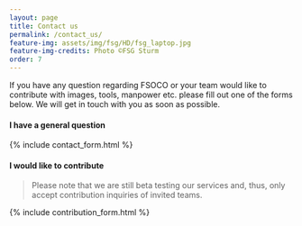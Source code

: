 ```yaml
---
layout: page
title: Contact us
permalink: /contact_us/
feature-img: assets/img/fsg/HD/fsg_laptop.jpg
feature-img-credits: Photo ©FSG Sturm
order: 7
---
```


If you have any question regarding FSOCO or your team would like to contribute with images, tools, manpower etc. please fill out one of the forms below.
We will get in touch with you as soon as possible. 

#### I have a general question
{% include contact_form.html %}

#### I would like to contribute

> Please note that we are still beta testing our services and, thus, only accept contribution inquiries of invited teams.

{% include contribution_form.html %}
